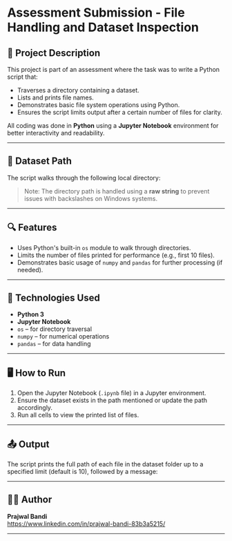 # Assessment Submission - File Handling and Dataset Inspection

## 📌 Project Description

This project is part of an assessment where the task was to write a Python script that:
- Traverses a directory containing a dataset.
- Lists and prints file names.
- Demonstrates basic file system operations using Python.
- Ensures the script limits output after a certain number of files for clarity.

All coding was done in **Python** using a **Jupyter Notebook** environment for better interactivity and readability.

---

## 📁 Dataset Path

The script walks through the following local directory:


> Note: The directory path is handled using a **raw string** to prevent issues with backslashes on Windows systems.

---

## 🔍 Features

- Uses Python's built-in `os` module to walk through directories.
- Limits the number of files printed for performance (e.g., first 10 files).
- Demonstrates basic usage of `numpy` and `pandas` for further processing (if needed).

---

## 🧪 Technologies Used

- **Python 3**
- **Jupyter Notebook**
- `os` – for directory traversal  
- `numpy` – for numerical operations  
- `pandas` – for data handling  

---

## 🖥️ How to Run

1. Open the Jupyter Notebook (`.ipynb` file) in a Jupyter environment.
2. Ensure the dataset exists in the path mentioned or update the path accordingly.
3. Run all cells to view the printed list of files.

---

## 📤 Output

The script prints the full path of each file in the dataset folder up to a specified limit (default is 10), followed by a message:


---

## 🙋‍♂️ Author

**Prajwal Bandi**  
https://www.linkedin.com/in/prajwal-bandi-83b3a5215/

---


